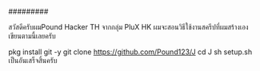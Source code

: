 #########

สวัสดีครับผมPound Hacker TH จากกลุ่ม PluX HK
ผมจะสอนวิธีใช้งานสครีปที่ผมสร้างเอง
เขียนตามนี้เลยครับ

pkg install git -y 
git clone https://github.com/Pound123/J
cd J
sh setup.sh
เป็นอันเสร็จสิ้นครับ
